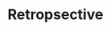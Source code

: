 <!-- .slide: data-background="./assets/images/yannes-kiefer-4jQrfjfeN88-unsplash.jpg" class="transition" -->

# Retropsective
